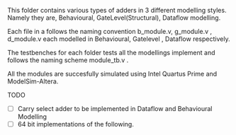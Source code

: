 This folder contains various types of adders in 3 different modelling styles. Namely they are, Behavioural, GateLevel(Structural), Dataflow modelling.

Each file in a follows the naming convention b_module.v, g_module.v , d_module.v each modelled in Behavioural, Gatelevel , Dataflow respectively.

The testbenches for each folder tests all the modellings implement and follows the naming scheme module_tb.v .

All the modules are succesfully simulated using Intel Quartus Prime and ModelSim-Altera. 

TODO
-[ ] Carry select adder to be implemented in Dataflow and Behavioural Modelling
-[ ] 64 bit implementations of the following.
